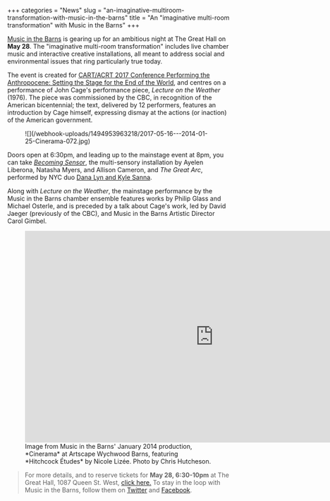 +++
categories = "News"
slug = "an-imaginative-multiroom-transformation-with-music-in-the-barns"
title = "An &quot;imaginative multi-room transformation&quot; with Music in the Barns"
+++

[Music in the Barns](/scene/companies/music-in-the-barns/) is gearing up for an ambitious night at The Great Hall on **May 28**. The "imaginative multi-room transformation" includes live chamber music and interactive creative installations, all meant to address social and environmental issues that ring particularly true today.

The event is created for [CART/ACRT 2017 Conference Performing the Anthropocene: Setting the Stage for the End of the World](http://catracrt.ca/conference/catracrt-2017-performing-anthropocene/), and centres on a performance of John Cage's performance piece, *Lecture on the Weather* (1976). The piece was commissioned by the CBC, in recognition of the American bicentennial; the text, delivered by 12 performers, features an introduction by Cage himself, expressing dismay at the actions (or inaction) of the American government.

<figure data-type="image">
![](/webhook-uploads/1494953963218/2017-05-16---2014-01-25-Cinerama-072.jpg)
</figure>

Doors open at 6:30pm, and leading up to the mainstage event at 8pm, you can take [*Becoming Sensor*](https://plantstudies.wordpress.com/becoming-sensor-in-an-oak-savannah/), the multi-sensory installation by Ayelen Liberona, Natasha Myers, and Allison Cameron, and *The Great Arc*, performed by NYC duo [Dana Lyn and Kyle Sanna](http://danalynkylesanna.com/).

Along with *Lecture on the Weather*, the mainstage performance by the Music in the Barns chamber ensemble features works by Philip Glass and Michael Osterle, and is preceded by a talk about Cage's work, led by David Jaeger (previously of the CBC), and Music in the Barns Artistic Director Carol Gimbel.

<figure data-type="video">
<iframe width="854" height="480" src="https://www.youtube.com/embed/2SWyZxZTtKI" frameborder="0" allowfullscreen></iframe><figcaption>Image from Music in the Barns' January 2014 production, *Cinerama* at Artscape Wychwood Barns, featuring *Hitchcock Études* by Nicole Lizée. Photo by Chris Hutcheson.</figcaption>
</figure>

>For more details, and to reserve tickets for **May 28, 6:30-10pm** at The Great Hall, 1087 Queen St. West, [click here.](https://www.eventbrite.ca/e/music-in-the-barns-at-the-great-hall-tickets-31455148195) To stay in the loop with Music in the Barns, follow them on [Twitter](https://twitter.com/musicinthebarns) and [Facebook](https://www.facebook.com/musicinthebarns/).

